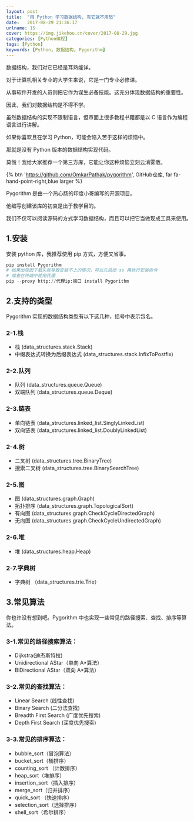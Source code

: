```yaml
---
layout: post
title:  "用 Python 学习数据结构, 有它就不用愁"
date:   2017-08-29 21:36:17
urlname: 15
cover: https://img.jikehou.cn/cover/2017-08-29.jpg
categories: [Python编程]
tags: [Python]
keywords: [Python, 数据结构, Pygorithm]
---
```

数据结构，我们对它已经是耳熟能详。

对于计算机相关专业的大学生来说，它是一门专业必修课。

从事软件开发的人员则把它作为谋生必备技能。这充分体现数据结构的重要性。

因此，我们对数据结构是不得不学。

虽然数据结构的实现不限制语言，但市面上很多教程书籍都是以 C 语言作为编程语言进行讲解。

如果你喜欢且在学习 Python，可能会陷入苦于这样的烦恼中。
<!-- more -->
那就是没有 Python 版本的数据结构实现代码。

莫慌！我给大家推荐一个第三方库，它能让你这种烦恼立刻云消雾散。


{% btn 'https://github.com/OmkarPathak/pygorithm', GitHub仓库, far fa-hand-point-right,blue larger %}


Pygorithm 是由一个热心肠的印度小哥编写的开源项目。

他编写创建该库的初衷是出于教学目的。

我们不仅可以阅读源码的方式学习数据结构，而且可以把它当做现成工具来使用。

## 1.安装
安装 python 库，我推荐使用 pip 方式，方便又省事。

```python
pip install Pygorithm
# 如果出现因下载失败导致安装不上的情况，可以先启动 ss 再执行安装命令
# 或者在终端中使用代理
pip --proxy http://代理ip:端口 install Pygorithm
```

## 2.支持的类型
Pygorithm 实现的数据结构类型有以下这几种，括号中表示包名。

### 2-1.栈
- 栈 (data_structures.stack.Stack) 
- 中缀表达式转换为后缀表达式 (data_structures.stack.InfixToPostfix)

### 2-2.队列
- 队列 (data_structures.queue.Queue)
- 双端队列 (data_structures.queue.Deque)

### 2-3.链表
- 单向链表 (data_structures.linked_list.SinglyLinkedList)
- 双向链表 (data_structures.linked_list.DoublyLinkedList)

### 2-4.树
- 二叉树  (data_structures.tree.BinaryTree)
- 搜索二叉树 (data_structures.tree.BinarySearchTree)

### 2-5.图
- 图 (data_structures.graph.Graph)
- 拓扑排序 (data_structures.graph.TopologicalSort)
- 有向图 (data_structures.graph.CheckCycleDirectedGraph)
- 无向图 (data_structures.graph.CheckCycleUndirectedGraph)

### 2-6.堆
- 堆 (data_structures.heap.Heap)

### 2-7.字典树
- 字典树 （data_structures.trie.Trie）


## 3.常见算法
你也许没有想到吧。Pygorithm 中也实现一些常见的路径搜索、查找、排序等算法。

### 3-1.常见的路径搜索算法：
- Dijkstra(迪杰斯特拉)
- Unidirectional AStar（单向 A*算法）
- BiDirectional AStar（双向 A*算法）

### 3-2.常见的查找算法：
- Linear Search (线性查找)
- Binary Search (二分法查找)
- Breadth First Search (广度优先搜索)
- Depth First Search (深度优先搜索)

### 3-3.常见的排序算法：
- bubble_sort（冒泡算法）
- bucket_sort（桶排序）
- counting_sort （计数排序）
- heap_sort（堆排序）
- insertion_sort（插入排序）
- merge_sort（归并排序）
- quick_sort （快速排序）
- selection_sort（选择排序）
- shell_sort（希尔排序）